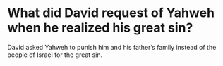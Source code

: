 # What did David request of Yahweh when he realized his great sin?

David asked Yahweh to punish him and his father’s family instead of the people of Israel for the great sin.

